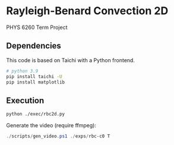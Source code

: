# Rayleigh-Benard Convection 2D

PHYS 6260 Term Project

## Dependencies

This code is based on Taichi with a Python frontend.

```bash
# python 3.9
pip install taichi -U
pip install matplotlib
```

## Execution

```bash
python ./exec/rbc2d.py
```

Generate the video (require ffmpeg):

```powershell
./scripts/gen_video.ps1 ./exps/rbc-c0 T
```
